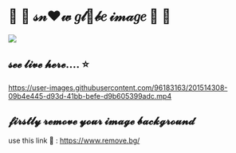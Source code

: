 # 🍓  🎀  𝓈𝓃❤𝓌 𝑔𝓁🍩𝒷𝑒 𝒾𝓂𝒶𝑔𝑒  🎀  🍓


<img src="https://user-images.githubusercontent.com/96183163/201495154-2e24a49d-d66c-44af-8f15-3765ff2a828c.png" />


## 𝓼𝓮𝓮 𝓵𝓲𝓿𝓮 𝓱𝓮𝓻𝓮.... ⭐

https://user-images.githubusercontent.com/96183163/201514308-09b4e445-d93d-41bb-befe-d9b605399adc.mp4


## 𝓯𝓲𝓻𝓼𝓽𝓵𝔂 𝓻𝓮𝓶𝓸𝓿𝓮 𝔂𝓸𝓾𝓻 𝓲𝓶𝓪𝓰𝓮 𝓫𝓪𝓬𝓴𝓰𝓻𝓸𝓾𝓷𝓭

use this link 🔗 : https://www.remove.bg/


